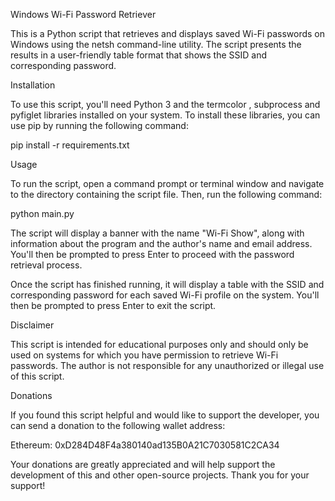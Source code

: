 Windows Wi-Fi Password Retriever

This is a Python script that retrieves and displays saved Wi-Fi passwords on Windows using the netsh command-line utility. The script presents the results in a user-friendly table format that shows the SSID and corresponding password.

Installation

To use this script, you'll need Python 3 and the termcolor , subprocess and pyfiglet libraries installed on your system. To install these libraries, you can use pip by running the following command:

pip install -r requirements.txt

Usage

To run the script, open a command prompt or terminal window and navigate to the directory containing the script file. Then, run the following command:


python main.py

The script will display a banner with the name "Wi-Fi Show", along with information about the program and the author's name and email address. You'll then be prompted to press Enter to proceed with the password retrieval process.

Once the script has finished running, it will display a table with the SSID and corresponding password for each saved Wi-Fi profile on the system. You'll then be prompted to press Enter to exit the script.

Disclaimer

This script is intended for educational purposes only and should only be used on systems for which you have permission to retrieve Wi-Fi passwords. The author is not responsible for any unauthorized or illegal use of this script.

Donations

If you found this script helpful and would like to support the developer, you can send a donation to the following wallet address:

Ethereum: 0xD284D48F4a380140ad135B0A21C7030581C2CA34

Your donations are greatly appreciated and will help support the development of this and other open-source projects. Thank you for your support!
